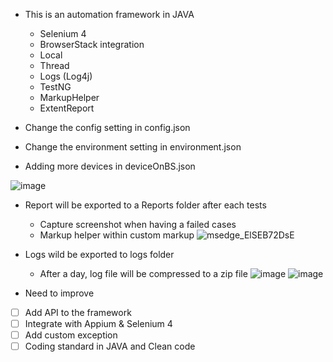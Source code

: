- This is an automation framework in JAVA 
  + Selenium 4
  + BrowserStack integration
  + Local
  + Thread
  + Logs (Log4j)
  + TestNG
  + MarkupHelper
  + ExtentReport

- Change the config setting in config.json
- Change the environment setting in environment.json
- Adding more devices in deviceOnBS.json
  
![image](https://github.com/labaxibum/Java-selenium-fw/assets/47781346/7ee31f72-7f7b-4236-82c8-7204facb4b62)

- Report will be exported to a Reports folder after each tests
  + Capture screenshot when having a failed cases
  + Markup helper within custom markup
![msedge_ElSEB72DsE](https://github.com/labaxibum/Java-selenium-fw/assets/47781346/3eb94ee8-bb8c-42c4-8777-c9aa0803ef62)

- Logs wild be exported to logs folder
  + After a day, log file will be compressed to a zip file
![image](https://github.com/labaxibum/Java-selenium-fw/assets/47781346/22546f6e-7f6c-4b0b-803c-18d867c87886)
![image](https://github.com/labaxibum/Java-selenium-fw/assets/47781346/2d5cc7c5-c75f-4998-bfe1-f7d0a7699032)

- Need to improve
- [ ] Add API to the framework
- [ ] Integrate with Appium & Selenium 4
- [ ] Add custom exception
- [ ] Coding standard in JAVA and Clean code

